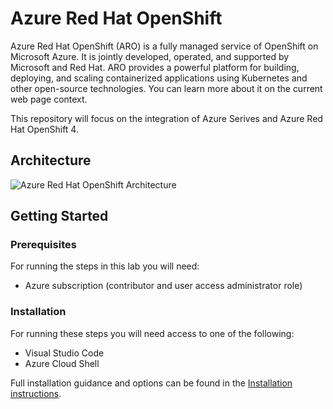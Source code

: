 # Azure Red Hat OpenShift

Azure Red Hat OpenShift (ARO) is a fully managed service of OpenShift on Microsoft Azure. It is jointly developed, operated, and supported by Microsoft and Red Hat. ARO provides a powerful platform for building, deploying, and scaling containerized applications using Kubernetes and other open-source technologies. You can learn more about it on the current web page context.

This repository will focus on the integration of Azure Serives and Azure Red Hat OpenShift 4.

## Architecture

![Azure Red Hat OpenShift Architecture](/diagrams/aro-public.png "Azure Red Hat OpenShift Architecture")

## Getting Started

### Prerequisites

For running the steps in this lab you will need:

- Azure subscription (contributor and user access administrator role)

### Installation

For running these steps you will need access to one of the following:

- Visual Studio Code
- Azure Cloud Shell

Full installation guidance and options can be found in the [Installation instructions](install.md).